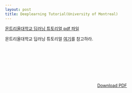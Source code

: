 ```yaml
---
layout: post
title: Deeplearning Tutorial(University of Montreal)
---
```



[몬트리올대학교 딥러닝 튜토리얼 pdf 파일](https://raw.githubusercontent.com/JinKeonsu/jekyll-now/master/resources/deeplearning_tutorial.pdf)

<p>몬트리올대학교 딥러닝 튜토리얼 <a href="https://raw.githubusercontent.com/JinKeonsu/jekyll-now/master/resources/deeplearning_tutorial.pdf" target="_blank">여기</a>를 참고하라.



<object data="https://raw.githubusercontent.com/JinKeonsu/jekyll-now/master/resources/deeplearning_tutorial.pdf" type="application/pdf" width="320px" height="480px">
    <embed src="https://raw.githubusercontent.com/JinKeonsu/jekyll-now/master/resources/deeplearning_tutorial.pdf">
        <a href="https://raw.githubusercontent.com/JinKeonsu/jekyll-now/master/resources/deeplearning_tutorial.pdf">Download PDF</a>
        </embed>
</object>
